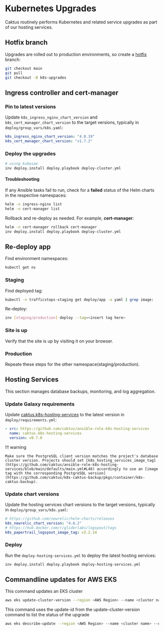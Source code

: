 # Kubernetes Upgrades

Caktus routinely performs Kubernetes and related service upgrades as part of our hosting services.

## Hotfix branch 

Upgrades are rolled out to production environments, so create a [hotfix](https://www.atlassian.com/git/tutorials/comparing-workflows/gitflow-workflow) branch:

```sh
git checkout main
git pull
git checkout -B k8s-upgrades
```

## Ingress controller and cert-manager

### Pin to latest versions

Update `k8s_ingress_nginx_chart_version` and `k8s_cert_manager_chart_version` to the target versions, typically in `deploy/group_vars/k8s.yaml`:

```yaml
k8s_ingress_nginx_chart_version: "4.0.19"
k8s_cert_manager_chart_version: "v1.7.2"
```

### Deploy the upgrades

```sh
# using kubesae
inv deploy.install deploy.playbook deploy-cluster.yml
```

#### Troubleshooting

If any Ansible tasks fail to run, check for a **failed** status of the Helm charts in the respective namespaces:

```sh
helm -n ingress-nginx list
helm -n cert-manager list
```

Rollback and re-deploy as needed. For example, **cert-manager**:

```sh
helm -n cert-manager rollback cert-manager
inv deploy.install deploy.playbook deploy-cluster.yml
```

## Re-deploy app

Find environment namespaces:

```sh
kubectl get ns
```

### Staging

Find deployed tag:

```sh
kubectl -n trafficstops-staging get deploy/app -o yaml | grep image:
```

Re-deploy:

```sh
inv [staging/production] deploy --tag=<insert tag here>
```

### Site is up
Verify that the site is up by visiting it on your browser.
### Production

Repeate these steps for the other namespace(staging/production).

## Hosting Services

This section manages database backups, monitoring, and log aggregation.

### Update Galaxy requirements

Update [caktus.k8s-hosting-services](https://github.com/caktus/ansible-role-k8s-hosting-services) to the latest version in `deploy/requirements.yml`:

```yaml
- src: https://github.com/caktus/ansible-role-k8s-hosting-services
  name: caktus.k8s-hosting-services
  version: v0.7.0
```

!!! warning

    Make sure the PostgreSQL client version matches the project's database cluster version. Projects should set [k8s_hosting_services_image_tag](https://github.com/caktus/ansible-role-k8s-hosting-services/blob/main/defaults/main.yml#L46) accordingly to use an [image tag with the corresponding PostgreSQL version](https://github.com/caktus/k8s-caktus-backup/pkgs/container/k8s-caktus-backup).

### Update chart versions

Update the hosting services chart versions to the target versions, typically in `deploy/group_vars/k8s.yaml`:

```yaml
# https://github.com/newrelic/helm-charts/releases
k8s_newrelic_chart_version: "4.6.2"
# https://hub.docker.com/r/gliderlabs/logspout/tags
k8s_papertrail_logspout_image_tag: v3.2.14
```

### Deploy

Run the `deploy-hosting-services.yml` to deploy the latest hosting services:

```sh
inv deploy.install deploy.playbook deploy-hosting-services.yml
```

## Commandline updates for AWS EKS
This command updates an EKS cluster
```sh
aws eks update-cluster-version --region <AWS Region> --name <cluster name> --kubernetes-version <K8s version to update to>
```

This command uses the update-id from the update-cluster-version command to list the status of the upgrade 
```sh
aws eks describe-update --region <AWS Region> --name <cluster name> --update-id <update-ID from update command>  | grep "status"
```
